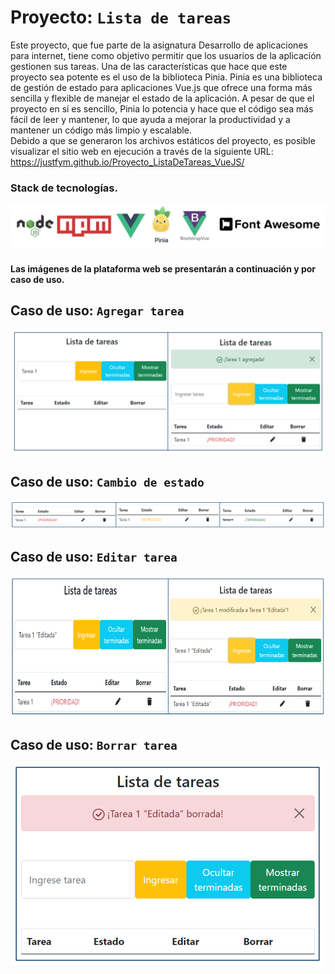 # Proyecto: ```Lista de tareas```

Este proyecto, que fue parte de la asignatura Desarrollo de aplicaciones para internet, tiene como objetivo permitir que los usuarios de la aplicación gestionen sus tareas. Una de las características que hace que este proyecto sea potente es el uso de la biblioteca Pinia. Pinia es una biblioteca de gestión de estado para aplicaciones Vue.js que ofrece una forma más sencilla y flexible de manejar el estado de la aplicación. A pesar de que el proyecto en sí es sencillo, Pinia lo potencia y hace que el código sea más fácil de leer y mantener, lo que ayuda a mejorar la productividad y a mantener un código más limpio y escalable.  
Debido a que se generaron los archivos estáticos del proyecto, es posible visualizar el sitio web en ejecución a través de la siguiente URL: https://justfym.github.io/Proyecto_ListaDeTareas_VueJS/
### Stack de tecnologías.
<p align="center">
  <img src="./IMG/StackTec.PNG" alt="Descripción de la imagen">
</p>

#### Las imágenes de la plataforma web se presentarán a continuación y por caso de uso.

## Caso de uso: ```Agregar tarea```
<p align="center">
  <img src="./IMG/AgregarTarea.PNG" alt="Descripción de la imagen">
</p>

## Caso de uso: ```Cambio de estado```
<p align="center">
  <img src="./IMG/CambioEstado.PNG" alt="Descripción de la imagen">
</p>

## Caso de uso: ```Editar tarea```
<p align="center">
  <img src="./IMG/EditarTarea.PNG" alt="Descripción de la imagen">
</p>

## Caso de uso: ```Borrar tarea```
<p align="center">
  <img src="./IMG/BorrarTarea.PNG" alt="Descripción de la imagen">
</p>

